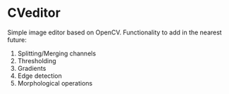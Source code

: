 # CVeditor
Simple image editor based on OpenCV. Functionality to add in the nearest future:
1. Splitting/Merging channels
2. Thresholding
3. Gradients
4. Edge detection
5. Morphological operations
